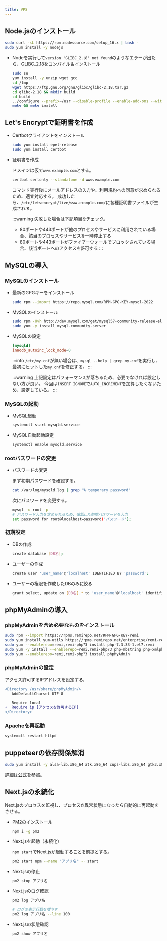 ```yaml
---
title: VPS
---
```


## Node.jsのインストール

```bash title=コマンド実行
sudo curl -sL https://rpm.nodesource.com/setup_16.x | bash -
sudo yum install -y nodejs
```

- Nodeを実行して`version 'GLIBC_2.18' not found`のようなエラーが出たら、GLIBC_2.18をコンパイル＆インストール

  ```bash title=コマンド実行
  sudo su
  yum install -y unzip wget gcc
  cd /tmp
  wget https://ftp.gnu.org/gnu/glibc/glibc-2.18.tar.gz
  cd glibc-2.18 && mkdir build
  cd build
  ../configure --prefix=/usr --disable-profile --enable-add-ons --with-headers=/usr/include --with-binutils=/usr/bin
  make && make install
  ```

## Let's Encryptで証明書を作成

- Certbotクライアントをインストール

  ```bash title=コマンド実行
  sudo yum install epel-release
  sudo yum install certbot
  ```

- 証明書を作成

  ドメインは仮で`www.example.com`とする。

  ```bash title=コマンド実行
  certbot certonly --standalone -d www.example.com
  ```

  コマンド実行後にメールアドレスの入力や、利用規約への同意が求められるため、適宜対応する。
  成功したら、`/etc/letsencrypt/live/www.example.com/`に各種証明書ファイルが生成される。

  :::warning
  失敗した場合は下記項目をチェック。
  - 80ポートや443ポートが他のプロセスやサービスに利用されている場合、該当のプロセスやサービスを一時停止する
  - 80ポートや443ポートがファイアーウォールでブロックされている場合、該当ポートへのアクセスを許可する
  :::

## MySQLの導入

### MySQLのインストール

- 最新のGPGキーをインストール

  ```bash title=コマンド実行
  sudo rpm --import https://repo.mysql.com/RPM-GPG-KEY-mysql-2022
  ```

- MySQLのインストール

  ```bash title=コマンド実行
  sudo rpm -Uvh http://dev.mysql.com/get/mysql57-community-release-el7-7.noarch.rpm
  sudo yum -y install mysql-community-server
  ```

- MySQLの設定

  ```conf title=/etc/my.cnf
  [mysqld]
  innodb_autoinc_lock_mode=0
  ```

  :::info
  `/etc/my.cnf`が無い場合は、`mysql --help | grep my.cnf`を実行し、最初にヒットした`my.cnf`を修正する。
  :::

  :::warning
  上記設定はパフォーマンスが落ちるため、必要でなければ設定しない方が良い。
  今回は`INSERT IGNORE`で`AUTO_INCREMENT`を加算したくないため、設定している。
  :::

### MySQLの起動

- MySQL起動

  ```bash title=コマンド実行
  systemctl start mysqld.service
  ```

- MySQL自動起動設定

  ```bash title=コマンド実行
  systemctl enable mysqld.service
  ```

### rootパスワードの変更

- パスワードの変更

  まず初期パスワードを確認する。

  ```bash title=コマンド実行
  cat /var/log/mysqld.log | grep "A temporary password"
  ```

  次にパスワードを変更する。

  ```bash title=コマンド実行
  mysql -u root -p
  # パスワード入力を求められるため、確認した初期パスワードを入力
  set password for root@localhost=password('パスワード');
  ```

### 初期設定

- DBの作成

  ```bash title=コマンド実行
  create database [DB名];
  ```

- ユーザーの作成

  ```bash title=コマンド実行
  create user 'user_name'@'localhost' IDENTIFIED BY 'password';
  ```

- ユーザーの権限を作成したDBのみに絞る

  ```bash title=コマンド実行
  grant select, update on [DB名].* to 'user_name'@'localhost' identified by 'password';
  ```

## phpMyAdminの導入

### phpMyAdminを含め必要なものをインストール

```bash title=コマンド実行
sudo rpm --import https://rpms.remirepo.net/RPM-GPG-KEY-remi
sudo yum install yum-utils https://rpms.remirepo.net/enterprise/remi-release-7.rpm
sudo yum --enablerepo=remi,remi-php73 install php-7.3.33-1.el7.remi
sudo yum -y install --enablerepo=remi,remi-php73 php-mbstring php-xmlphp-pdo php-mysqlnd
sudo yum --enablerepo=remi,remi-php73 install phpMyAdmin
```

### phpMyAdminの設定

アクセス許可するIPアドレスを設定する。

```diff conf title=/etc/httpd/conf.d/phpMyAdmin.conf
<Directory /usr/share/phpMyAdmin/>
   AddDefaultCharset UTF-8

   Require local
+  Require ip [アクセスを許可するIP]
</Directory>
```

### Apacheを再起動

```bash title=コマンド実行
systemctl restart httpd
```

## puppeteerの依存関係解消

```bash title=コマンド実行
sudo yum install -y alsa-lib.x86_64 atk.x86_64 cups-libs.x86_64 gtk3.x86_64 ipa-gothic-fonts libXcomposite.x86_64 libXcursor.x86_64 libXdamage.x86_64 libXext.x86_64 libXi.x86_64 libXrandr.x86_64 libXScrnSaver.x86_64 libXtst.x86_64 pango.x86_64 xorg-x11-fonts-100dpi xorg-x11-fonts-75dpi xorg-x11-fonts-cyrillic xorg-x11-fonts-misc xorg-x11-fonts-Type1 xorg-x11-utils
```

詳細は[公式](https://github.com/puppeteer/puppeteer/blob/main/docs/troubleshooting.md#chrome-headless-doesnt-launch-on-unix)を参照。

## Next.jsの永続化

Next.jsのプロセスを監視し、プロセスが異常状態になったら自動的に再起動をさせる。

- PM2のインストール

  ```bash title=コマンド実行
  npm i -g pm2
  ```

- Next.jsを起動（永続化）

  `npm start`でNext.jsが起動することを前提とする。

  ```bash title=コマンド実行
  pm2 start npm --name "アプリ名" -- start
  ```

- Next.jsの停止

  ```bash title=コマンド実行
  pm2 stop アプリ名
  ```

- Next.jsのログ確認

  ```bash title=コマンド実行
  pm2 log アプリ名

  # ログの表示行数を増やす
  pm2 log アプリ名 --line 100
  ```

- Next.jsの状態確認

  ```bash title=コマンド実行
  pm2 show アプリ名
  ```
